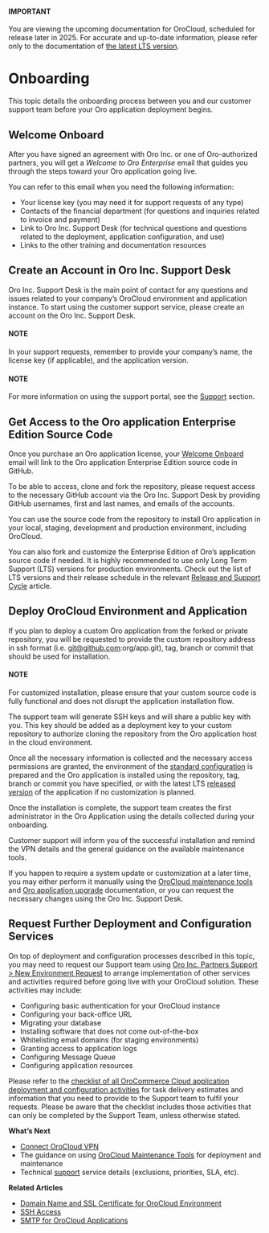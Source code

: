 <!-- meta: description = Instructions on the OroCloud onboarding process before the Oro application deployment -->

<a id="cloud-onboarding"></a>

#### IMPORTANT
You are viewing the upcoming documentation for OroCloud, scheduled for release later in 2025. For accurate and up-to-date information, please refer only to the documentation of <a href="https://doc.oroinc.com/cloud/" target="_blank">the latest LTS version</a>.

# Onboarding

This topic details the onboarding process between you and our customer support team before your Oro application deployment begins.

## Welcome Onboard

After you have signed an agreement with Oro Inc. or one of Oro-authorized partners, you will get a *Welcome to Oro Enterprise* email that guides you through the steps toward your Oro application going live.

You can refer to this email when you need the following information:

* Your license key (you may need it for support requests of any type)
* Contacts of the financial department (for questions and inquiries related to invoice and payment)
* Link to Oro Inc. Support Desk (for technical questions and questions related to the deployment, application configuration, and use)
* Links to the other training and documentation resources

## Create an Account in Oro Inc. Support Desk

Oro Inc. Support Desk is the main point of contact for any questions and issues related to your company’s OroCloud environment and application instance. To start using the customer support service, please create an account on the Oro Inc. Support Desk.

#### NOTE
In your support requests, remember to provide your company’s name, the license key (if applicable), and the application version.

#### NOTE
For more information on using the support portal, see the [Support](../support.md#cloud-support) section.

## Get Access to the Oro application Enterprise Edition Source Code

Once you purchase an Oro application license, your [Welcome Onboard]() email will link to the Oro application Enterprise Edition source code in GitHub.

To be able to access, clone and fork the repository, please request access to the necessary GitHub account via the Oro Inc. Support Desk by providing GitHub usernames, first and last names, and emails of the accounts.

<!-- sample -->

You can use the source code from the repository to install Oro application in your local, staging, development and production environment, including OroCloud.

You can also fork and customize the Enterprise Edition of Oro’s application source code if needed. It is highly recommended to use only Long Term Support (LTS) versions for production environments. Check out the list of LTS versions and their release schedule in the relevant [Release and Support Cycle](../../community/release-process.md#doc-community-release) article.

## Deploy OroCloud Environment and Application

If you plan to deploy a custom Oro application from the forked or private repository, you will be requested to provide the custom repository address in ssh format (i.e. [git@github.com](mailto:git@github.com):org/app.git), tag, branch or commit that should be used for installation.

#### NOTE
For customized installation, please ensure that your custom source code is fully functional and does not disrupt the application installation flow.

The support team will generate SSH keys and will share a public key with you. This key should be added as a deployment key to your custom repository to authorize cloning the repository from the Oro application host in the cloud environment.

Once all the necessary information is collected and the necessary access permissions are granted, the environment of the [standard configuration](../architecture/index.md#cloud-architecture) is prepared and the Oro application is installed using the repository, tag, branch or commit you have specified, or with the latest LTS [released version](../../community/release-process.md#doc-community-release) of the application if no customization is planned.

Once the installation is complete, the support team creates the first administrator in the Oro Application using the details collected during your onboarding.

Customer support will inform you of the successful installation and remind the VPN details and the general guidance on the available maintenance tools.

If you happen to require a system update or customization at a later time, you may either perform it manually using the [OroCloud maintenance tools](../maintenance/index.md#cloud-maintenance) and [Oro application upgrade](../../backend/setup/upgrade-to-new-version.md#upgrade) documentation, or you can request the necessary changes using the Oro Inc. Support Desk.

## Request Further Deployment and Configuration Services

On top of deployment and configuration processes described in this topic, you may need to request our Support team using <a href="https://magecore.atlassian.net/servicedesk/customer/portal/3/group/7/create/251" target="_blank">Oro Inc. Partners Support > New Environment Request</a> to arrange implementation of other services and activities required before going live with your OroCloud solution. These activities may include:

* Configuring basic authentication for your OroCloud instance
* Configuring your back-office URL
* Migrating your database
* Installing software that does not come out-of-the-box
* Whitelisting email domains (for staging environments)
* Granting access to application logs
* Configuring Message Queue
* Configuring application resources

Please refer to the [checklist of all OroCommerce Cloud application deployment and configuration activities](../support.md#support-requests-further-app-deployment) for task delivery estimates and information that you need to provide to the Support team to fulfil your requests. Please be aware that the checklist includes those activities that can only be completed by the Support Team, unless otherwise stated.

**What’s Next**

* [Connect OroCloud VPN](../connect-vpn.md#cloud-connect-vpn)
* The guidance on using [OroCloud Maintenance Tools](../maintenance/index.md#cloud-maintenance) for deployment and maintenance
* Technical [support](../support.md#cloud-support) service details (exclusions, priorities, SLA, etc).

**Related Articles**

* [Domain Name and SSL Certificate for OroCloud Environment](domain-name-ssl.md#ssl-certificate)
* [SSH Access](ssh-access.md#public-identity-management-ssh)
* [SMTP for OroCloud Applications](smtp.md#orocloud-smtp)
